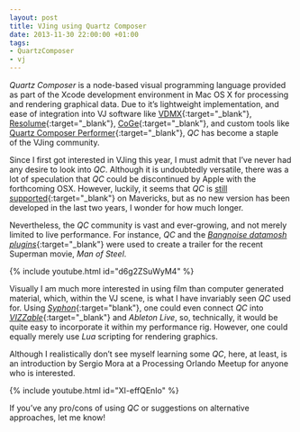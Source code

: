```yaml
---
layout: post
title: VJing using Quartz Composer
date: 2013-11-30 22:00:00 +01:00
tags:
- QuartzComposer
- vj
---
```

*Quartz Composer* is a node-based visual programming language provided as part of the Xcode development environment in Mac OS X for processing and rendering graphical data. Due to it’s lightweight implementation, and ease of integration into VJ software like [VDMX](http://vidvox.net/){:target="_blank"}, [Resolume](https://resolume.com/){:target="_blank"}, [CoGe](https://imimot.com/cogevj/){:target="_blank"}, and custom tools like [Quartz Composer Performer](http://www.share.dj/share/event_info.php?eventID=345){:target="_blank"}, *QC* has become a staple of the VJing community.

Since I first got interested in VJing this year, I must admit that I’ve never had any desire to look into *QC*. Although it is undoubtedly versatile, there was a lot of speculation that *QC* could be discontinued by Apple with the forthcoming OSX. However, luckily, it seems that *QC* is [still supported](https://www.youtube.com/watch?v=LvNeBbEgLdQ){:target="_blank"} on Mavericks, but as no new version has been developed in the last two years, I wonder for how much longer.

Nevertheless, the *QC* community is vast and ever-growing, and not merely limited to live performance. For instance, *QC* and the [*Bangnoise datamosh plugins*](http://kriss.cx/tom/2012/10/08/datamosh.html){:target="_blank"} were used to create a trailer for the recent Superman movie, *Man of Steel*.

<!-- <iframe width="500" height="281" src="https://www.youtube.com/embed/d6g2ZSuWyM4" frameborder="0" allow="autoplay; encrypted-media" allowfullscreen></iframe> -->
<!-- <p></p> -->
<!-- {% include youtube.html id="d6g2ZSuWyM4" width="500" height="281" %} -->
{% include youtube.html id="d6g2ZSuWyM4" %}
<!-- 854 480 -->

Visually I am much more interested in using film than computer generated material, which, within the VJ scene, is what I have invariably seen *QC* used for. Using [*Syphon*](http://syphon.v002.info/){:target="blank"}, one could even connect *QC* into [*VIZZable*](http://vizzable.zeal.co/){:target="_blank"} and *Ableton Live*, so, technically, it would be quite easy to incorporate it within my performance rig. However, one could equally merely use *Lua* scripting for rendering graphics.

Although I realistically don’t see myself learning some *QC*, here, at least, is an introduction by Sergio Mora at a Processing Orlando Meetup for anyone who is interested.

<!-- <iframe width="500" height="375" src="https://www.youtube.com/embed/XI-effQEnIo" frameborder="0" allow="autoplay; encrypted-media" allowfullscreen></iframe>
<p></p> -->

<!-- {% include youtube.html id="XI-effQEnIo" width="500" height="375" %} -->
{% include youtube.html id="XI-effQEnIo" %}

If you’ve any pro/cons of using *QC* or suggestions on alternative approaches, let me know!
